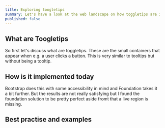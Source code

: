 ```yaml
---
title: Exploring toogletips
summary: Let's have a look at the web landscape on how toggletips are implemented
published: false
---
```


## What are Toogletips

So first let's discuss what are toggletips. These are the small containers that appear when e.g. a user clicks a button. This is very similar to tooltips but without being a tooltip.

## How is it implemented today

Bootstrap does this with some accessibility in mind and Foundation takes it a bit further. But the results are not really satisfying but I found the foundation solution to be pretty perfect aside fromt that a live region is missing.

## Best practise and examples
